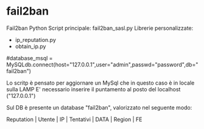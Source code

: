 # fail2ban
Fail2ban Python
Script principale: fail2ban_sasl.py
Librerie personalizzate:
  - ip_reputation.py
  - obtain_ip.py



#database_msql = MySQLdb.connect(host="127.0.0.1",user="admin",passwd="password",db="fail2ban")

Lo scritp è pensato per aggiornare un MySql che in questo caso è in locale sulla LAMP
E' necessario inserire il puntamento al posto del localhost ("127.0.0.1")

Sul DB è presente un database "fail2ban", valorizzato nel seguente modo:

Reputation | Utente                                      | IP            | Tentativi | DATA             | Region | FE
